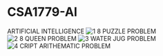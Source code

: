 # CSA1779-AI
ARTIFICIAL INTELLIGENCE
![1 8 PUZZLE PROBLEM](https://github.com/Shruthika1511/CSA1779/assets/112743361/4ce81e15-19a0-4814-a017-b1065abb2dc1)
![2 8 QUEEN PROBLEM](https://github.com/Shruthika1511/CSA1779/assets/112743361/ac03841d-ef30-4707-861a-fe2713a12223)
![3 WATER JUG PROBLEM](https://github.com/Shruthika1511/CSA1779/assets/112743361/30d60664-583b-4ad0-8b9c-ada87da61dde)
![4 CRIPT ARITHEMATIC PROBLEM](https://github.com/Shruthika1511/CSA1779/assets/112743361/43e55257-2b7b-4592-a560-c1c1da680ac5)
